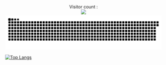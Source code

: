 <div align="center">
    Visitor count :<br />
    <img src="https://profile-counter.glitch.me/mvpee/count.svg" /><br />
    <img src="./snake.svg" />
</div>

[![Top Langs](https://github-readme-stats.vercel.app/api/top-langs/?username=mvpee&layout=compact)](https://github.com/anuraghazra/github-readme-stats)